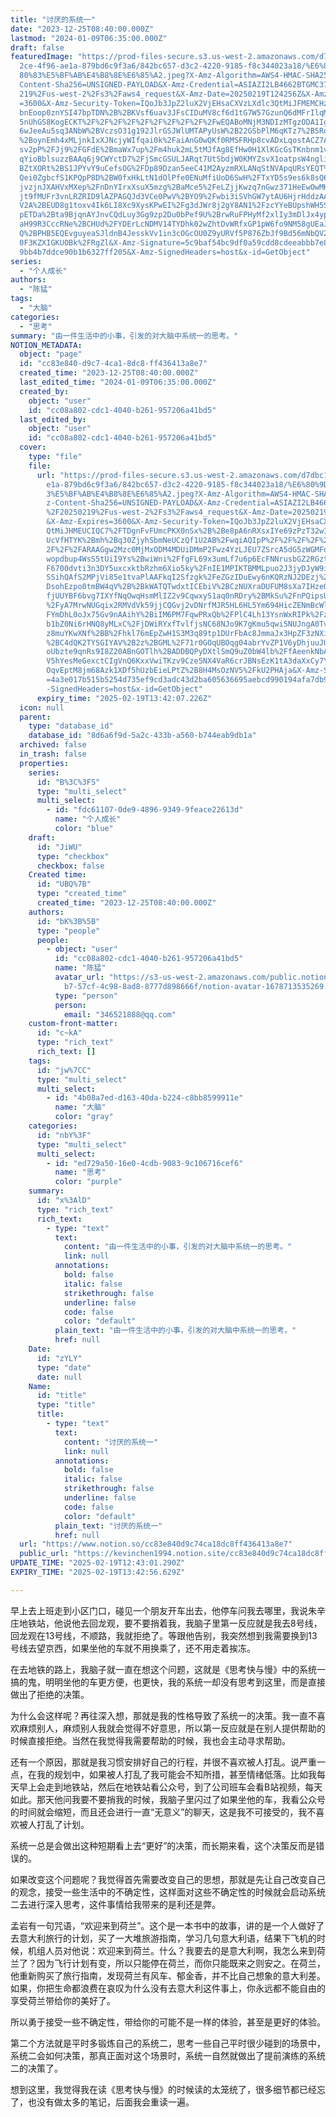 ```yaml
---
title: "讨厌的系统一"
date: "2023-12-25T08:40:00.000Z"
lastmod: "2024-01-09T06:35:00.000Z"
draft: false
featuredImage: "https://prod-files-secure.s3.us-west-2.amazonaws.com/d7dbc101-8\
  2ce-4f96-ae1a-879bd6c9f3a6/842bc657-d3c2-4220-9185-f8c344023a18/%E6%80%9D%E8%\
  80%83%E5%BF%AB%E4%B8%8E%E6%85%A2.jpeg?X-Amz-Algorithm=AWS4-HMAC-SHA256&X-Amz-\
  Content-Sha256=UNSIGNED-PAYLOAD&X-Amz-Credential=ASIAZI2LB4662BTGMC37%2F20250\
  219%2Fus-west-2%2Fs3%2Faws4_request&X-Amz-Date=20250219T124256Z&X-Amz-Expires\
  =3600&X-Amz-Security-Token=IQoJb3JpZ2luX2VjEHsaCXVzLXdlc3QtMiJFMEMCHzhLTK2ctt\
  bnEoop0znYSI47bpTDN%2B%2BKVsf6uav3JFsCIDuMV8cf6d1tG7W57GzunQ6dMFrIlqMd%2FwuoB\
  5nUhGS8KogECKT%2F%2F%2F%2F%2F%2F%2F%2F%2F%2FwEQABoMNjM3NDIzMTgzODA1IgxO9OJNmA\
  6wJeeAu5sq3ANbW%2BVczsO31g192JlrGSJWlUMTAPyUsW%2B22GSbPlM6qKTz7%2B5RoFSYrl6RF\
  %2BoynEmh4xMLjnkIxXJNcjyWIfqai0k%2FaiAnG0wQKf0RMSFRHp8cvADxLqostACZ7AphNdyW5x\
  sv2pP%2FJj9%2FGFdE%2BmaWx7up%2Fm4huk2mL5tMJfAg8EfHw0H1XlKGcGsTKnbnm1vu7vQzObB\
  qYioBblsuzzBAAq6j9CWYctD7%2FjSmcGSULJARqt7UtSbdjW0KMYZsvX1oatpsW4nglidW5TeXPU\
  BZtXORt%2BS1JPYvY9uCefsOG%2FDp89Dzan5eeC41M2AyzmRXLANqStNVApqURsYEQT%2FbOw4e4\
  Qei0ZgbcfS1KPQpP8D%2BW0fxHkLtN1dOlPfe0ENuMfiUoD6SwH%2FTxYD5s9es6k8sQ6K4HmKTez\
  jvzjnJXAHVxMXep%2FnDnYIrxXsuX5mzg%2BaMce5%2FeLZjjKwzq7nGwz371HeEwOwMHugPpg36K\
  jt9fMUFr3vnLRZRID9lAZPAGQJd3VCe0PwV%2BYO9%2Fwbi3iSVhGW7ytAU6HjrHddzAAidIvxVZx\
  V2A%2BEUD8g1toxv4Ik6LI8Xc9XysKPwEI%2Fg3dJWr8j2gY8AN1%2FzcYYeBUpshWH5SJaF%2BdI\
  pETDa%2Bta9BjqnAYJnvCQdLuy3Gg9zp2Du0bPef9U%2BrwRuFPHyMf2xlIy3mDlJx4ypzrcFXpMA\
  aH99R3CccRNe%2BCHUd%2FYDErLcNDMV14TYDhk02wZhtDvWRfxGP1pW6fo9NM58gUEaJJRu0iKf9\
  Q%2BPHB5EQEvguyeaSJldnB4JesskVv1in3cOGcOU0Z9yURVf5P876ZbJf9Bd56mNbQV2%2FDfP5D\
  0F3KZXIGKUOBk%2FRgZl&X-Amz-Signature=5c9baf54bc9df0a59cdd8cdeeabbb7e8581ad2d9\
  9bb4b7ddce90b1b6327ff205&X-Amz-SignedHeaders=host&x-id=GetObject"
series:
  - "个人成长"
authors:
  - "陈猛"
tags:
  - "大脑"
categories:
  - "思考"
summary: "由一件生活中的小事，引发的对大脑中系统一的思考。"
NOTION_METADATA:
  object: "page"
  id: "cc83e840-d9c7-4ca1-8dc8-ff436413a8e7"
  created_time: "2023-12-25T08:40:00.000Z"
  last_edited_time: "2024-01-09T06:35:00.000Z"
  created_by:
    object: "user"
    id: "cc08a802-cdc1-4040-b261-957206a41bd5"
  last_edited_by:
    object: "user"
    id: "cc08a802-cdc1-4040-b261-957206a41bd5"
  cover:
    type: "file"
    file:
      url: "https://prod-files-secure.s3.us-west-2.amazonaws.com/d7dbc101-82ce-4f96-a\
        e1a-879bd6c9f3a6/842bc657-d3c2-4220-9185-f8c344023a18/%E6%80%9D%E8%80%8\
        3%E5%BF%AB%E4%B8%8E%E6%85%A2.jpeg?X-Amz-Algorithm=AWS4-HMAC-SHA256&X-Am\
        z-Content-Sha256=UNSIGNED-PAYLOAD&X-Amz-Credential=ASIAZI2LB4664QT2FOM4\
        %2F20250219%2Fus-west-2%2Fs3%2Faws4_request&X-Amz-Date=20250219T124207Z\
        &X-Amz-Expires=3600&X-Amz-Security-Token=IQoJb3JpZ2luX2VjEHsaCXVzLXdlc3\
        QtMiJHMEUCIQC7%2FTDgnFvFUmcPKX0nSx%2B%2Be8pA6nRXsxIYe69zPzT32wIgJNUaZgP\
        UcVfHTYK%2Bmh%2Bq30ZjyhSbmNeUCzQf1U2AB%2FwqiAQIpP%2F%2F%2F%2F%2F%2F%2F%\
        2F%2F%2FARAAGgw2Mzc0MjMxODM4MDUiDMmP2Fwz4YzLJEU7ZSrcA5dG5zWGMFoEvu2igB1\
        wopdbup4WsS5tUiI9Ys%2BwiWni%2FfgFL69x3umLf7u6p6EcFNNrusbGZ2RGztpQ%2F1%2\
        F6700dvti3n3DY5uxcxktbRzhm6Xio5ky%2FnIE1MPIKTBMMLpuo2J3jyDJyW9in%2Fo8t5\
        SSihQAfS2MPjVi85e1tvaPlAAFkqI2Sfzgk%2FeZGzIDuEwy6nKQRzNJ2DEzj%2BYJreyrv\
        DsohEzpo0tmBW4qV%2B%2BkWATQTwdxtICEbiV%2BCzNUXraDUFUM8sXa7IHzeQG3PD3hb0\
        fjUUYBF6bvg7IXYfNqOwqHsmMlIZ2v9CqwxyS1aq0nRDry%2BMkSu%2FnPQipsUjFBoBPZe\
        %2FyA7MrwNUGqix2RMVdVk59jjCQGvj2vDNrfMJR5HL6HL5Ym694HicZENmBcWlj3WyajOo\
        FYmDhL0oJx75Gv9nAAihY%2BiIM6PM7FqwPRxQb%2FPlC4Lh13YsnWxRIPk%2FzfVMcknyd\
        b1bZ0Ni6rHNQ8yMLxC%2FjDWiRYxfTvlfjsNC68NJo9K7gKmu5qwi5NUJngA0TvA9lET%2B\
        z8muYKwXNf%2BB%2Fhkl76mEpZwH1S3M3q89tp1DUrFbAc8JmmaJx3HpZF3zNXiN4raxE6t\
        %2BC4dQK2TYSGIYAV%2B2z%2BGML%2F71r0GOqUBOqg04abrYvZP1V6yDhjuuJU5yGBJcmj\
        oUbzte9qnRs9I8Z20ABnGOTlh%2BADDBQPyDXtlSmQ9uZ0bW4lb%2FfAeenkNbA905AgpeH\
        V5hYesMeGexctCIgVnQ6KxxVwiTKzv9Cze5NX4VaR6crJBNsEzK1tA3daXxCy7YHyfqQ9Hm\
        OqvEptM8jm68Azk1XDf5hUzbEieLPtZ%2B8H4MsOzNV5%2FkU2PHAja&X-Amz-Signature\
        =4a3e017b515b5254d735ef9cd3adc43d2ba605636695aebcd990194afa7db96b&X-Amz\
        -SignedHeaders=host&x-id=GetObject"
      expiry_time: "2025-02-19T13:42:07.226Z"
  icon: null
  parent:
    type: "database_id"
    database_id: "8d6a6f9d-5a2c-433b-a560-b744eab9db1a"
  archived: false
  in_trash: false
  properties:
    series:
      id: "B%3C%3FS"
      type: "multi_select"
      multi_select:
        - id: "fdc61107-0de9-4896-9349-9feace22613d"
          name: "个人成长"
          color: "blue"
    draft:
      id: "JiWU"
      type: "checkbox"
      checkbox: false
    Created time:
      id: "UBQ%7B"
      type: "created_time"
      created_time: "2023-12-25T08:40:00.000Z"
    authors:
      id: "bK%3B%5B"
      type: "people"
      people:
        - object: "user"
          id: "cc08a802-cdc1-4040-b261-957206a41bd5"
          name: "陈猛"
          avatar_url: "https://s3-us-west-2.amazonaws.com/public.notion-static.com/775523\
            b7-57cf-4c98-8ad8-8777d898666f/notion-avatar-1678713535269.png"
          type: "person"
          person:
            email: "346521888@qq.com"
    custom-front-matter:
      id: "c~kA"
      type: "rich_text"
      rich_text: []
    tags:
      id: "jw%7CC"
      type: "multi_select"
      multi_select:
        - id: "4b08a7ed-d163-40da-b224-c8bb8599911e"
          name: "大脑"
          color: "gray"
    categories:
      id: "nbY%3F"
      type: "multi_select"
      multi_select:
        - id: "ed729a50-16e0-4cdb-9083-9c106716cef6"
          name: "思考"
          color: "purple"
    summary:
      id: "x%3AlD"
      type: "rich_text"
      rich_text:
        - type: "text"
          text:
            content: "由一件生活中的小事，引发的对大脑中系统一的思考。"
            link: null
          annotations:
            bold: false
            italic: false
            strikethrough: false
            underline: false
            code: false
            color: "default"
          plain_text: "由一件生活中的小事，引发的对大脑中系统一的思考。"
          href: null
    Date:
      id: "zYLY"
      type: "date"
      date: null
    Name:
      id: "title"
      type: "title"
      title:
        - type: "text"
          text:
            content: "讨厌的系统一"
            link: null
          annotations:
            bold: false
            italic: false
            strikethrough: false
            underline: false
            code: false
            color: "default"
          plain_text: "讨厌的系统一"
          href: null
  url: "https://www.notion.so/cc83e840d9c74ca18dc8ff436413a8e7"
  public_url: "https://kevinchen1994.notion.site/cc83e840d9c74ca18dc8ff436413a8e7"
UPDATE_TIME: "2025-02-19T12:43:01.290Z"
EXPIRY_TIME: "2025-02-19T13:42:56.629Z"

---
```

<link rel="stylesheet" href="https://cdn.jsdelivr.net/npm/katex@0.16.2/dist/katex.min.css" integrity="sha384-bYdxxUwYipFNohQlHt0bjN/LCpueqWz13HufFEV1SUatKs1cm4L6fFgCi1jT643X" crossorigin="anonymous">


早上去上班走到小区门口，碰见一个朋友开车出去，他停车问我去哪里，我说朱辛庄地铁站，他说他去回龙观，要不要捎着我，我脑子里第一反应就是我去8号线，回龙观在13号线，不顺路，我就拒绝了。等跟他告别，我突然想到我需要换到13号线去望京西，如果坐他的车就不用换乘了，还不用走着挨冻。


在去地铁的路上，我脑子就一直在想这个问题，这就是《思考快与慢》中的系统一搞的鬼，明明坐他的车更方便，也更快，我的系统一却没有思考到这里，而是直接做出了拒绝的决策。


为什么会这样呢？再往深入想，那就是我的性格导致了系统一的决策。我一直不喜欢麻烦别人，麻烦别人我就会觉得不好意思，所以第一反应就是在别人提供帮助的时候直接拒绝。当然在我觉得我需要帮助的时候，我也会主动寻求帮助。


还有一个原因，那就是我习惯安排好自己的行程，并很不喜欢被人打乱。说严重一点，在我的规划中，如果被人打乱了我可能会不知所措，甚至情绪低落。比如我每天早上会走到地铁站，然后在地铁站看公众号，到了公司班车会看B站视频，每天如此。那天他问我要不要捎我的时候，我脑子里闪过了如果坐他的车，我看公众号的时间就会缩短，而且还会进行一直“无意义”的聊天，这是我不可接受的，我不喜欢被人打乱了计划。


系统一总是会做出这种短期看上去“更好”的决策，而长期来看，这个决策反而是错误的。


如果改变这个问题呢？我觉得首先需要改变自己的思想，那就是先让自己改变自己的观念，接受一些生活中的不确定性，这样面对这些不确定性的时候就会启动系统二去进行深入思考，这件事情给我带来的是利还是弊。


孟岩有一句咒语，“欢迎来到荷兰”。这个是一本书中的故事，讲的是一个人做好了去意大利旅行的计划，买了一大堆旅游指南，学习几句意大利语，结果下飞机的时候，机组人员对他说：欢迎来到荷兰。什么？我要去的是意大利啊，我怎么来到荷兰了？因为飞行计划有变，所以只能停在荷兰，而你只能既来之则安之。在荷兰，他重新购买了旅行指南，发现荷兰有风车、郁金香，并不比自己想象的意大利差。如果，你把生命都浪费在哀叹为什么没有去意大利这件事上，你永远都不能自由的享受荷兰带给你的美好了。


所以勇于接受一些不确定性，带给你的可能不是一样的体验，甚至是更好的体验。


第二个方法就是平时多锻炼自己的系统二，思考一些自己平时很少碰到的场景中，系统二会如何决策，那真正面对这个场景时，系统一自然就做出了提前演练的系统二的决策了。


想到这里，我觉得我在读《思考快与慢》的时候读的太笼统了，很多细节都已经忘了，也没有做太多的笔记，后面我会重读一遍。

